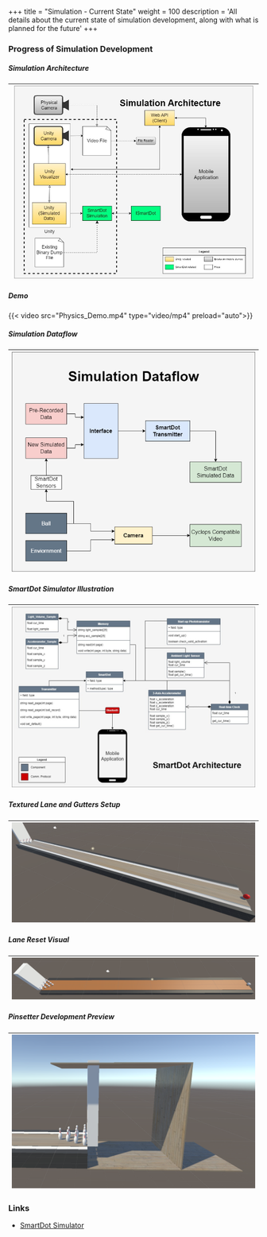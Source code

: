 +++
title = "Simulation - Current State"
weight = 100
description = 'All details about the current state of simulation development, along with what is planned for the future'
+++

### Progress of Simulation Development

##### Simulation Architecture
| ![Architecture](SimArc.jpg?width=40vw&lightbox=false) | 
|:--:| 

##### Demo
{{< video src="Physics_Demo.mp4" type="video/mp4" preload="auto">}}

##### Simulation Dataflow
| ![Dataflow](SimDF.png?width=30vw&lightbox=false) | 
|:--:| 

##### SmartDot Simulator Illustration
| ![SD Sim](SDSim.jpg?width=40vw&lightbox=false) | 
|:--:| 

##### Textured Lane and Gutters Setup
| ![Textured Lane with Gutters](Lane_and_Gutters.png?width=40vw&lightbox=false) | 
|:--:| 

##### Lane Reset Visual
| ![Lane Reset](LaneReset.png?width=40vw&lightbox=false) | 
|:--:| 

##### Pinsetter Development Preview
| ![Pinsetter](PinSetterStart.png?width=40vw&lightbox=false) | 
|:--:| 

### Links
- [SmartDot Simulator](/smartdot/smartdot-simulator//index.html)